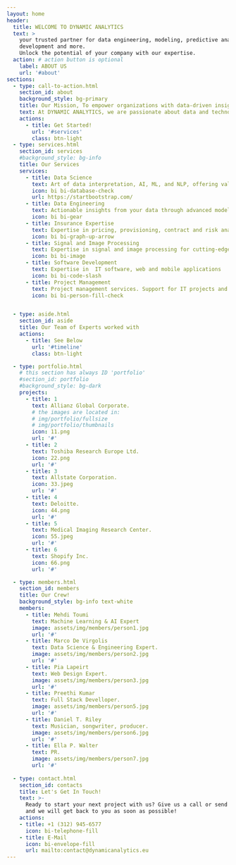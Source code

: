 ```yaml
---
layout: home
header:
  title: WELCOME TO DYNAMIC ANALYTICS
  text: >
    your trusted partner for data engineering, modeling, predictive analysis, IT    
    development and more. 
    Unlock the potential of your company with our expertise.
  action: # action button is optional
    label: ABOUT US
    url: '#about'
sections:
  - type: call-to-action.html
    section_id: about
    background_style: bg-primary
    title: Our Mission, To empower organizations with data-driven insights!
    text: At DYNAMIC ANALYTICS, we are passionate about data and technology. With years of experience in the field, our team of experts is committed to delivering innovative solutions that drive results for our clients.
    actions:
      - title: Get Started!
        url: '#services'
        class: btn-light
  - type: services.html
    section_id: services
    #background_style: bg-info
    title: Our Services
    services:
      - title: Data Science
        text: Art of data interpretation, AI, ML, and NLP, offering valuable insights from complex datasets
        icon: bi bi-database-check
        url: https://startbootstrap.com/
      - title: Data Engineering
        text: Actionable insights from your data through advanced modeling and predictive analysis
        icon: bi bi-gear
      - title: Insurance Expertise
        text: Expertise in pricing, provisioning, contract and risk analysis for P&C insurance companies
        icon: bi bi-graph-up-arrow
      - title: Signal and Image Processing
        text: Expertise in signal and image processing for cutting-edge solutions in visual analysis and interpretation
        icon: bi bi-image
      - title: Software Development
        text: Expertise in  IT software, web and mobile applications
        icon: bi bi-code-slash
      - title: Project Management
        text: Project management services. Support for IT projects and research projects
        icon: bi bi-person-fill-check


  - type: aside.html
    section_id: aside
    title: Our Team of Experts worked with
    actions:
      - title: See Below
        url: '#timeline'
        class: btn-light

  - type: portfolio.html
    # this section has always ID 'portfolio'
    #section_id: portfolio
    #background_style: bg-dark
    projects:
      - title: 1
        text: Allianz Global Corporate.
        # the images are located in:
        # img/portfolio/fullsize
        # img/portfolio/thumbnails
        icon: 11.png
        url: '#'
      - title: 2
        text: Toshiba Research Europe Ltd.
        icon: 22.png
        url: '#'
      - title: 3
        text: Allstate Corporation.
        icon: 33.jpeg
        url: '#'
      - title: 4
        text: Deloitte.
        icon: 44.png
        url: '#'
      - title: 5
        text: Medical Imaging Research Center.
        icon: 55.jpeg
        url: '#'
      - title: 6
        text: Shopify Inc.
        icon: 66.png
        url: '#'

  - type: members.html
    section_id: members
    title: Our Crew!
    background_style: bg-info text-white
    members:
      - title: Mehdi Toumi
        text: Machine Learning & AI Expert
        image: assets/img/members/person1.jpg
        url: '#'
      - title: Marco De Virgolis
        text: Data Science & Engineering Expert.
        image: assets/img/members/person2.jpg
        url: '#'
      - title: Pia Lapeirt
        text: Web Design Expert.
        image: assets/img/members/person3.jpg
        url: '#'
      - title: Preethi Kumar
        text: Full Stack Develloper.
        image: assets/img/members/person5.jpg
        url: '#'
      - title: Daniel T. Riley
        text: Musician, songwriter, producer.
        image: assets/img/members/person6.jpg
        url: '#'
      - title: Ella P. Walter
        text: PR.
        image: assets/img/members/person7.jpg
        url: '#'
  
  - type: contact.html
    section_id: contacts
    title: Let's Get In Touch!
    text: >-
      Ready to start your next project with us? Give us a call or send us an email
      and we will get back to you as soon as possible!
    actions:
    - title: +1 (312) 945-6577
      icon: bi-telephone-fill
    - title: E-Mail
      icon: bi-envelope-fill
      url: mailto:contact@dynamicanalytics.eu
---
```

